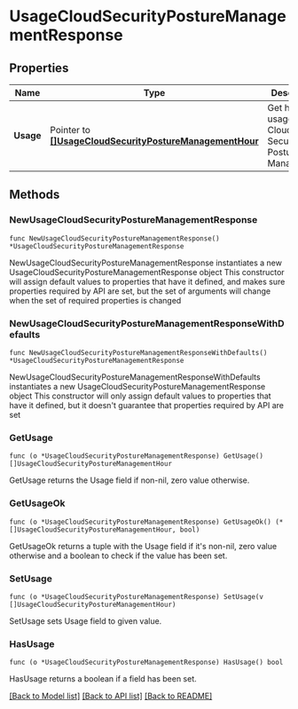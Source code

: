 # UsageCloudSecurityPostureManagementResponse

## Properties

Name | Type | Description | Notes
---- | ---- | ----------- | ------
**Usage** | Pointer to [**[]UsageCloudSecurityPostureManagementHour**](UsageCloudSecurityPostureManagementHour.md) | Get hourly usage for Cloud Security Posture Management. | [optional] 

## Methods

### NewUsageCloudSecurityPostureManagementResponse

`func NewUsageCloudSecurityPostureManagementResponse() *UsageCloudSecurityPostureManagementResponse`

NewUsageCloudSecurityPostureManagementResponse instantiates a new UsageCloudSecurityPostureManagementResponse object
This constructor will assign default values to properties that have it defined,
and makes sure properties required by API are set, but the set of arguments
will change when the set of required properties is changed

### NewUsageCloudSecurityPostureManagementResponseWithDefaults

`func NewUsageCloudSecurityPostureManagementResponseWithDefaults() *UsageCloudSecurityPostureManagementResponse`

NewUsageCloudSecurityPostureManagementResponseWithDefaults instantiates a new UsageCloudSecurityPostureManagementResponse object
This constructor will only assign default values to properties that have it defined,
but it doesn't guarantee that properties required by API are set

### GetUsage

`func (o *UsageCloudSecurityPostureManagementResponse) GetUsage() []UsageCloudSecurityPostureManagementHour`

GetUsage returns the Usage field if non-nil, zero value otherwise.

### GetUsageOk

`func (o *UsageCloudSecurityPostureManagementResponse) GetUsageOk() (*[]UsageCloudSecurityPostureManagementHour, bool)`

GetUsageOk returns a tuple with the Usage field if it's non-nil, zero value otherwise
and a boolean to check if the value has been set.

### SetUsage

`func (o *UsageCloudSecurityPostureManagementResponse) SetUsage(v []UsageCloudSecurityPostureManagementHour)`

SetUsage sets Usage field to given value.

### HasUsage

`func (o *UsageCloudSecurityPostureManagementResponse) HasUsage() bool`

HasUsage returns a boolean if a field has been set.


[[Back to Model list]](../README.md#documentation-for-models) [[Back to API list]](../README.md#documentation-for-api-endpoints) [[Back to README]](../README.md)


